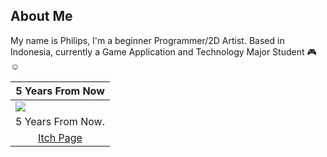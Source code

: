 About Me
---
My name is Philips, I'm a beginner Programmer/2D Artist.
Based in Indonesia, currently a Game Application and Technology Major Student 🎮☺
 
<table width="100%">
  <thead>
    <tr>
     <th width="100%" align="center"><a>5 Years From Now</a></th>
    </tr>
  </thead>
  <tbody>
    <tr>
      <td><img src="https://github.com/Gramonesk/Gramonesk/blob/main/Plant_Growth.gif"/></td>
    </tr>
    <tr>
     <td valign="text-top">5 Years From Now.</td>
    </tr>
    <tr>
      <td align="center"><a href="https://juan-xavier.itch.io/across-java">Itch Page</td>
    </tr>
    <tr>
    </tr>
  </tbody>
</table>
